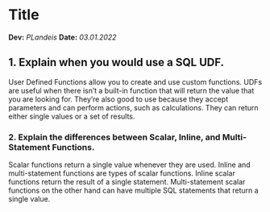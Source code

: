 # Title
**Dev:** *PLandeis*
**Date:** *03.01.2022*

## 1.	Explain when you would use a SQL UDF.
User Defined Functions allow you to create and use custom functions. UDFs are useful when there isn’t a built-in function that will return the value that you are looking for. They’re also good to use because they accept parameters and can perform actions, such as calculations. They can return either single values or a set of results.

### 2.	Explain the differences between Scalar, Inline, and Multi-Statement Functions.
Scalar functions return a single value whenever they are used. Inline and multi-statement functions are types of scalar functions. Inline scalar functions return the result of a single statement. Multi-statement scalar functions on the other hand can have multiple SQL statements that return a single value.

